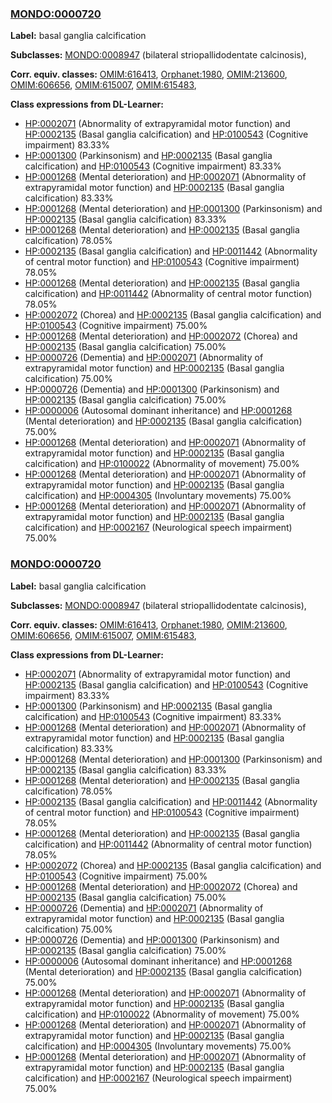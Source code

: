 
### [MONDO:0000720](http://purl.obolibrary.org/obo/MONDO_0000720)
**Label:** basal ganglia calcification

**Subclasses:** [MONDO:0008947](http://purl.obolibrary.org/obo/MONDO_0008947) (bilateral striopallidodentate calcinosis), 

**Corr. equiv. classes:** [OMIM:616413](http://purl.obolibrary.org/obo/OMIM_616413), [Orphanet:1980](http://www.orpha.net/ORDO/Orphanet_1980), [OMIM:213600](http://purl.obolibrary.org/obo/OMIM_213600), [OMIM:606656](http://purl.obolibrary.org/obo/OMIM_606656), [OMIM:615007](http://purl.obolibrary.org/obo/OMIM_615007), [OMIM:615483](http://purl.obolibrary.org/obo/OMIM_615483), 

**Class expressions from DL-Learner:**

- [HP:0002071](http://purl.obolibrary.org/obo/HP_0002071) (Abnormality of extrapyramidal motor function) and [HP:0002135](http://purl.obolibrary.org/obo/HP_0002135) (Basal ganglia calcification) and [HP:0100543](http://purl.obolibrary.org/obo/HP_0100543) (Cognitive impairment) 83.33%
- [HP:0001300](http://purl.obolibrary.org/obo/HP_0001300) (Parkinsonism) and [HP:0002135](http://purl.obolibrary.org/obo/HP_0002135) (Basal ganglia calcification) and [HP:0100543](http://purl.obolibrary.org/obo/HP_0100543) (Cognitive impairment) 83.33%
- [HP:0001268](http://purl.obolibrary.org/obo/HP_0001268) (Mental deterioration) and [HP:0002071](http://purl.obolibrary.org/obo/HP_0002071) (Abnormality of extrapyramidal motor function) and [HP:0002135](http://purl.obolibrary.org/obo/HP_0002135) (Basal ganglia calcification) 83.33%
- [HP:0001268](http://purl.obolibrary.org/obo/HP_0001268) (Mental deterioration) and [HP:0001300](http://purl.obolibrary.org/obo/HP_0001300) (Parkinsonism) and [HP:0002135](http://purl.obolibrary.org/obo/HP_0002135) (Basal ganglia calcification) 83.33%
- [HP:0001268](http://purl.obolibrary.org/obo/HP_0001268) (Mental deterioration) and [HP:0002135](http://purl.obolibrary.org/obo/HP_0002135) (Basal ganglia calcification) 78.05%
- [HP:0002135](http://purl.obolibrary.org/obo/HP_0002135) (Basal ganglia calcification) and [HP:0011442](http://purl.obolibrary.org/obo/HP_0011442) (Abnormality of central motor function) and [HP:0100543](http://purl.obolibrary.org/obo/HP_0100543) (Cognitive impairment) 78.05%
- [HP:0001268](http://purl.obolibrary.org/obo/HP_0001268) (Mental deterioration) and [HP:0002135](http://purl.obolibrary.org/obo/HP_0002135) (Basal ganglia calcification) and [HP:0011442](http://purl.obolibrary.org/obo/HP_0011442) (Abnormality of central motor function) 78.05%
- [HP:0002072](http://purl.obolibrary.org/obo/HP_0002072) (Chorea) and [HP:0002135](http://purl.obolibrary.org/obo/HP_0002135) (Basal ganglia calcification) and [HP:0100543](http://purl.obolibrary.org/obo/HP_0100543) (Cognitive impairment) 75.00%
- [HP:0001268](http://purl.obolibrary.org/obo/HP_0001268) (Mental deterioration) and [HP:0002072](http://purl.obolibrary.org/obo/HP_0002072) (Chorea) and [HP:0002135](http://purl.obolibrary.org/obo/HP_0002135) (Basal ganglia calcification) 75.00%
- [HP:0000726](http://purl.obolibrary.org/obo/HP_0000726) (Dementia) and [HP:0002071](http://purl.obolibrary.org/obo/HP_0002071) (Abnormality of extrapyramidal motor function) and [HP:0002135](http://purl.obolibrary.org/obo/HP_0002135) (Basal ganglia calcification) 75.00%
- [HP:0000726](http://purl.obolibrary.org/obo/HP_0000726) (Dementia) and [HP:0001300](http://purl.obolibrary.org/obo/HP_0001300) (Parkinsonism) and [HP:0002135](http://purl.obolibrary.org/obo/HP_0002135) (Basal ganglia calcification) 75.00%
- [HP:0000006](http://purl.obolibrary.org/obo/HP_0000006) (Autosomal dominant inheritance) and [HP:0001268](http://purl.obolibrary.org/obo/HP_0001268) (Mental deterioration) and [HP:0002135](http://purl.obolibrary.org/obo/HP_0002135) (Basal ganglia calcification) 75.00%
- [HP:0001268](http://purl.obolibrary.org/obo/HP_0001268) (Mental deterioration) and [HP:0002071](http://purl.obolibrary.org/obo/HP_0002071) (Abnormality of extrapyramidal motor function) and [HP:0002135](http://purl.obolibrary.org/obo/HP_0002135) (Basal ganglia calcification) and [HP:0100022](http://purl.obolibrary.org/obo/HP_0100022) (Abnormality of movement) 75.00%
- [HP:0001268](http://purl.obolibrary.org/obo/HP_0001268) (Mental deterioration) and [HP:0002071](http://purl.obolibrary.org/obo/HP_0002071) (Abnormality of extrapyramidal motor function) and [HP:0002135](http://purl.obolibrary.org/obo/HP_0002135) (Basal ganglia calcification) and [HP:0004305](http://purl.obolibrary.org/obo/HP_0004305) (Involuntary movements) 75.00%
- [HP:0001268](http://purl.obolibrary.org/obo/HP_0001268) (Mental deterioration) and [HP:0002071](http://purl.obolibrary.org/obo/HP_0002071) (Abnormality of extrapyramidal motor function) and [HP:0002135](http://purl.obolibrary.org/obo/HP_0002135) (Basal ganglia calcification) and [HP:0002167](http://purl.obolibrary.org/obo/HP_0002167) (Neurological speech impairment) 75.00%



### [MONDO:0000720](http://purl.obolibrary.org/obo/MONDO_0000720)
**Label:** basal ganglia calcification

**Subclasses:** [MONDO:0008947](http://purl.obolibrary.org/obo/MONDO_0008947) (bilateral striopallidodentate calcinosis), 

**Corr. equiv. classes:** [OMIM:616413](http://purl.obolibrary.org/obo/OMIM_616413), [Orphanet:1980](http://www.orpha.net/ORDO/Orphanet_1980), [OMIM:213600](http://purl.obolibrary.org/obo/OMIM_213600), [OMIM:606656](http://purl.obolibrary.org/obo/OMIM_606656), [OMIM:615007](http://purl.obolibrary.org/obo/OMIM_615007), [OMIM:615483](http://purl.obolibrary.org/obo/OMIM_615483), 

**Class expressions from DL-Learner:**

- [HP:0002071](http://purl.obolibrary.org/obo/HP_0002071) (Abnormality of extrapyramidal motor function) and [HP:0002135](http://purl.obolibrary.org/obo/HP_0002135) (Basal ganglia calcification) and [HP:0100543](http://purl.obolibrary.org/obo/HP_0100543) (Cognitive impairment) 83.33%
- [HP:0001300](http://purl.obolibrary.org/obo/HP_0001300) (Parkinsonism) and [HP:0002135](http://purl.obolibrary.org/obo/HP_0002135) (Basal ganglia calcification) and [HP:0100543](http://purl.obolibrary.org/obo/HP_0100543) (Cognitive impairment) 83.33%
- [HP:0001268](http://purl.obolibrary.org/obo/HP_0001268) (Mental deterioration) and [HP:0002071](http://purl.obolibrary.org/obo/HP_0002071) (Abnormality of extrapyramidal motor function) and [HP:0002135](http://purl.obolibrary.org/obo/HP_0002135) (Basal ganglia calcification) 83.33%
- [HP:0001268](http://purl.obolibrary.org/obo/HP_0001268) (Mental deterioration) and [HP:0001300](http://purl.obolibrary.org/obo/HP_0001300) (Parkinsonism) and [HP:0002135](http://purl.obolibrary.org/obo/HP_0002135) (Basal ganglia calcification) 83.33%
- [HP:0001268](http://purl.obolibrary.org/obo/HP_0001268) (Mental deterioration) and [HP:0002135](http://purl.obolibrary.org/obo/HP_0002135) (Basal ganglia calcification) 78.05%
- [HP:0002135](http://purl.obolibrary.org/obo/HP_0002135) (Basal ganglia calcification) and [HP:0011442](http://purl.obolibrary.org/obo/HP_0011442) (Abnormality of central motor function) and [HP:0100543](http://purl.obolibrary.org/obo/HP_0100543) (Cognitive impairment) 78.05%
- [HP:0001268](http://purl.obolibrary.org/obo/HP_0001268) (Mental deterioration) and [HP:0002135](http://purl.obolibrary.org/obo/HP_0002135) (Basal ganglia calcification) and [HP:0011442](http://purl.obolibrary.org/obo/HP_0011442) (Abnormality of central motor function) 78.05%
- [HP:0002072](http://purl.obolibrary.org/obo/HP_0002072) (Chorea) and [HP:0002135](http://purl.obolibrary.org/obo/HP_0002135) (Basal ganglia calcification) and [HP:0100543](http://purl.obolibrary.org/obo/HP_0100543) (Cognitive impairment) 75.00%
- [HP:0001268](http://purl.obolibrary.org/obo/HP_0001268) (Mental deterioration) and [HP:0002072](http://purl.obolibrary.org/obo/HP_0002072) (Chorea) and [HP:0002135](http://purl.obolibrary.org/obo/HP_0002135) (Basal ganglia calcification) 75.00%
- [HP:0000726](http://purl.obolibrary.org/obo/HP_0000726) (Dementia) and [HP:0002071](http://purl.obolibrary.org/obo/HP_0002071) (Abnormality of extrapyramidal motor function) and [HP:0002135](http://purl.obolibrary.org/obo/HP_0002135) (Basal ganglia calcification) 75.00%
- [HP:0000726](http://purl.obolibrary.org/obo/HP_0000726) (Dementia) and [HP:0001300](http://purl.obolibrary.org/obo/HP_0001300) (Parkinsonism) and [HP:0002135](http://purl.obolibrary.org/obo/HP_0002135) (Basal ganglia calcification) 75.00%
- [HP:0000006](http://purl.obolibrary.org/obo/HP_0000006) (Autosomal dominant inheritance) and [HP:0001268](http://purl.obolibrary.org/obo/HP_0001268) (Mental deterioration) and [HP:0002135](http://purl.obolibrary.org/obo/HP_0002135) (Basal ganglia calcification) 75.00%
- [HP:0001268](http://purl.obolibrary.org/obo/HP_0001268) (Mental deterioration) and [HP:0002071](http://purl.obolibrary.org/obo/HP_0002071) (Abnormality of extrapyramidal motor function) and [HP:0002135](http://purl.obolibrary.org/obo/HP_0002135) (Basal ganglia calcification) and [HP:0100022](http://purl.obolibrary.org/obo/HP_0100022) (Abnormality of movement) 75.00%
- [HP:0001268](http://purl.obolibrary.org/obo/HP_0001268) (Mental deterioration) and [HP:0002071](http://purl.obolibrary.org/obo/HP_0002071) (Abnormality of extrapyramidal motor function) and [HP:0002135](http://purl.obolibrary.org/obo/HP_0002135) (Basal ganglia calcification) and [HP:0004305](http://purl.obolibrary.org/obo/HP_0004305) (Involuntary movements) 75.00%
- [HP:0001268](http://purl.obolibrary.org/obo/HP_0001268) (Mental deterioration) and [HP:0002071](http://purl.obolibrary.org/obo/HP_0002071) (Abnormality of extrapyramidal motor function) and [HP:0002135](http://purl.obolibrary.org/obo/HP_0002135) (Basal ganglia calcification) and [HP:0002167](http://purl.obolibrary.org/obo/HP_0002167) (Neurological speech impairment) 75.00%


